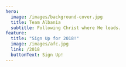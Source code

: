 ```yaml
---
hero:
  image: /images/background-cover.jpg
  title: Team Albania
  subtitle: Following Christ where He leads.
feature:
  title: "Sign Up for 2018!"
  image: /images/afc.jpg
  link: /2018
  buttonText: Sign Up!
---
```

